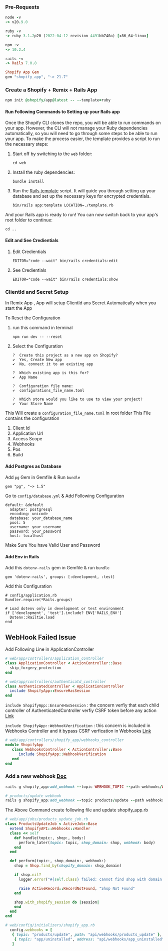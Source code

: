 ### Pre-Requests
```ruby
node -v 
-> v20.9.0
```
```ruby
ruby -v
-> ruby 3.1.2p20 (2022-04-12 revision 4491bb740a) [x86_64-linux]
```
```ruby
npm -v 
-> 10.2.4
```
```ruby
rails -v 
-> Rails 7.0.8
```
```ruby
Shopify App Gem 
gem "shopify_app", "~> 21.7"
```


### Create a Shopify + Remix + Rails App
```ruby
npm init @shopify/app@latest -- --template=ruby
```

#### Run Following Commands to Setting up your Rails app
Once the Shopify CLI clones the repo, you will be able to run commands on your app.
However, the CLI will not manage your Ruby dependencies automatically, so you will need to go through some steps to be able to run your app.
To make the process easier, the template provides a script to run the necessary steps:

1. Start off by switching to the `web` folder:
   ```shell
   cd web
   ```
1. Install the ruby dependencies:
   ```shell
   bundle install
   ```
1. Run the [Rails template](https://guides.rubyonrails.org/rails_application_templates.html) script.
   It will guide you through setting up your database and set up the necessary keys for encrypted credentials.
   ```shell
   bin/rails app:template LOCATION=./template.rb
   ```

And your Rails app is ready to run! You can now switch back to your app's root folder to continue:

```shell
cd ..
```
#### Edit and See Credientials
1. Edit Credientials 
   ```
   EDITOR="code --wait" bin/rails credentials:edit
   ```
1. See Credientials
   ```
   EDITOR="code --wait" bin/rails credentials:show
   ```

###  ClientId and Secret Setup
In Remix App , App will setup ClientId ans Secret Automatically when you start the App

To Reset the Configuration 

1.  run this command in terminal 
      ```
      npm run dev -- --reset
      ```
1. Select the Configuration
   ```
   ?  Create this project as a new app on Shopify?
   ✔  Yes, Create New app
   ✔  No, connect it to an existing app
   ```
   ```
   ?  Which existing app is this for?
   ✔  App Name
   ```
   ```
   ?  Configuration file name:
   ✔  configurations_file_name.toml
   ```
   ```
   ?  Which store would you like to use to view your project?
   ✔  Your Store Name
   ```
This Will create a `configuration_file_name.toml` in root folder
This File contains the configuration

1. Client Id
2. Application Url
3. Access Scope 
4. Webhooks 
5. Pos
6. Build 

#### Add Postgres as Database
Add `pg` Gem in Gemfile & Run `bundle`
```shell
gem "pg", "~> 1.5"
```
Go to `config/database.yml` & Add Following Configuration
```shell
default: &default
  adapter: postgresql
  encoding: unicode
  database: your_database_name
  pool: 5
  username: your_username
  password: your_password
  host: localhost

```
Make Sure You have Valid User and Password

#### Add Env in Rails 
Add this `dotenv-rails` gem in Gemfile & run `bundle`
```shell
gem 'dotenv-rails', groups: [:development, :test]
```
Add this Configuration
```shell
# config/application.rb
Bundler.require(*Rails.groups)

# Load dotenv only in development or test environment
if ['development', 'test'].include? ENV['RAILS_ENV']
  Dotenv::Railtie.load
end
```

## WebHook Failed Issue 
Add Following Line in ApplicationController
```ruby
# web/app/controllers/application_controller
class ApplicationController < ActionController::Base
  skip_forgery_protection
end

```
```ruby
# web/app/controllers/authenticatd_controller
class AuthenticatedController < ApplicationController
  include ShopifyApp::EnsureHasSession
end
```
`include ShopifyApp::EnsureHasSession` : the concern verfiy that each child controller of AuthenticatedController verfiy CSRF token before any action [Link](https://github.com/Shopify/shopify_app/blob/b0e4d4a3df8ee382e2ba035218212c344c428cfc/app/controllers/concerns/shopify_app/ensure_has_session.rb)

`include ShopifyApp::WebhookVerification` : this concern is included in Webhooks Controller and it bypass CSRF verfication in Webhooks [Link](https://github.com/Shopify/shopify_app/blob/b0e4d4a3df8ee382e2ba035218212c344c428cfc/lib/shopify_app/controller_concerns/webhook_verification.rb)

```ruby
# web/app/controllers/shopify_app/webhooks_controller
module ShopifyApp
   class WebhooksController < ActionController::Base
      include ShopifyApp::WebhookVerification
   end
end
```

### Add a new webhook [Doc](https://shopify.dev/docs/api/admin-rest/2023-10/resources/webhook)
```ruby
rails g shopify_app:add_webhook --topic WEBHOOK_TOPIC --path webhooks/WEBHOOK_TOPIC
```
```ruby
# products/update webhook 
rails g shopify_app:add_webhook --topic products/update --path webhooks/products_update
```
The Above Command create following file and update  shopify_app.rb 
```ruby
# web/app/jobs/products_update_job.rb
class ProductsUpdateJob < ActiveJob::Base
  extend ShopifyAPI::Webhooks::Handler
  class << self
    def handle(topic:, shop:, body:)
      perform_later(topic: topic, shop_domain: shop, webhook: body)
    end
  end

  def perform(topic:, shop_domain:, webhook:)
    shop = Shop.find_by(shopify_domain: shop_domain)

    if shop.nil?
      logger.error("#{self.class} failed: cannot find shop with domain '#{shop_domain}'")

      raise ActiveRecord::RecordNotFound, "Shop Not Found"
    end

    shop.with_shopify_session do |session|
    end
  end
end

```
```ruby
# web/config/initializers/shopify_app.rb
  config.webhooks = [
   { topic: "products/update", path: "api/webhooks/products_update" },
    { topic: "app/uninstalled", address: "api/webhooks/app_uninstalled"},
   ]
```